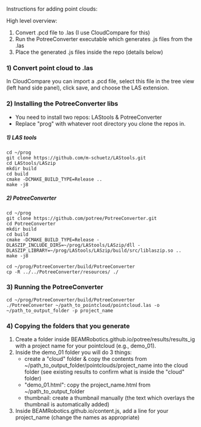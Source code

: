 Instructions for adding point clouds:

High level overview:
1) Convert .pcd file to .las (I use CloudCompare for this)
2) Run the PotreeConverter executable which generates .js files from the .las
3) Place the generated .js files inside the repo (details below)

### 1) Convert point cloud to .las
In CloudCompare you can import a .pcd file, select this file in the tree view (left hand side panel), click save, and choose the LAS extension.

### 2) Installing the PotreeConverter libs

* You need to install two repos: LAStools & PotreeConverter
* Replace "prog" with whatever root directory you clone the repos in.

##### 1) LAS tools
```
cd ~/prog
git clone https://github.com/m-schuetz/LAStools.git
cd LAStools/LASzip
mkdir build
cd build
cmake -DCMAKE_BUILD_TYPE=Release ..
make -j8
```

##### 2) PotreeConverter
```
cd ~/prog
git clone https://github.com/potree/PotreeConverter.git
cd PotreeConverter
mkdir build
cd build
cmake -DCMAKE_BUILD_TYPE=Release -DLASZIP_INCLUDE_DIRS=~/prog/LAStools/LASzip/dll -DLASZIP_LIBRARY=~/prog/LAStools/LASzip/build/src/liblaszip.so ..
make -j8
```

```
cd ~/prog/PotreeConverter/build/PotreeConverter
cp -R ../../PotreeConverter/resources/ ./
```

### 3) Running the PotreeConverter

```
cd ~/prog/PotreeConverter/build/PotreeConverter
./PotreeConverter ~/path_to_pointcloud/pointcloud.las -o ~/path_to_output_folder -p project_name
```

### 4) Copying the folders that you generate
1) Create a folder inside BEAMRobotics.github.io/potree/results/results_ig with a project name for your pointcloud (e.g., demo_01).
2) Inside the demo_01 folder you will do 3 things:
    - create a "cloud" folder & copy the contents from  ~/path_to_output_folder/pointclouds/project_name into the cloud folder (see existing results to confirm what is inside the "cloud" folder)
    - "demo_01.html": copy the project_name.html from ~/path_to_output_folder
    - thumbnail: create a thumbnail manually (the text which overlays the thumbnail is automatically added)
3) Inside BEAMRobotics.github.io/content.js, add a line for your project_name (change the names as appropriate)

